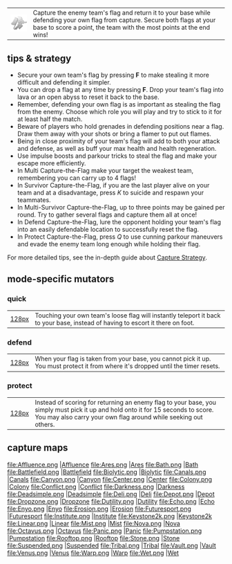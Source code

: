 |                                                                             |                                                                                                                                                                                                      |
|-----------------------------------------------------------------------------|------------------------------------------------------------------------------------------------------------------------------------------------------------------------------------------------------|
| <img src="capture.png" title="capture.png" alt="capture.png" width="128" /> | Capture the enemy team's flag and return it to your base while defending your own flag from capture. Secure both flags at your base to score a point, the team with the most points at the end wins! |

## tips & strategy

-   Secure your own team's flag by pressing **F** to make stealing it more difficult and defending it simpler.
-   You can drop a flag at any time by pressing **F**. Drop your team's flag into lava or an open abyss to reset it back to the base.
-   Remember, defending your own flag is as important as stealing the flag from the enemy. Choose which role you will play and try to stick to it for at least half the match.
-   Beware of players who hold grenades in defending positions near a flag. Draw them away with your shots or bring a flamer to put out flames.
-   Being in close proximity of your team's flag will add to both your attack and defense, as well as buff your max health and health regeneration.
-   Use impulse boosts and parkour tricks to steal the flag and make your escape more efficiently.
-   In Multi Capture-the-Flag make your target the weakest team, remembering you can carry up to 4 flags!
-   In Survivor Capture-the-Flag, if you are the last player alive on your team and at a disadvantage, press *K* to suicide and respawn your teammates.
-   In Multi-Survivor Capture-the-Flag, up to three points may be gained per round. Try to gather several flags and capture them all at once!
-   In Defend Capture-the-Flag, lure the opponent holding your team's flag into an easily defendable location to successfully reset the flag.
-   In Protect Capture-the-Flag, press *Q* to use cunning parkour maneuvers and evade the enemy team long enough while holding their flag.

For more detailed tips, see the in-depth guide about [Capture Strategy](Capture_Strategy "wikilink").

## mode-specific mutators

### quick

|                                           |                                                                                                                                 |
|-------------------------------------------|---------------------------------------------------------------------------------------------------------------------------------|
| [128px](file:capturequick.png "wikilink") | Touching your own team's loose flag will instantly teleport it back to your base, instead of having to escort it there on foot. |

### defend

|                                            |                                                                                                                                    |
|--------------------------------------------|------------------------------------------------------------------------------------------------------------------------------------|
| [128px](file:capturedefend.png "wikilink") | When your flag is taken from your base, you cannot pick it up. You must protect it from where it's dropped until the timer resets. |

### protect

|                                             |                                                                                                                                                                                                     |
|---------------------------------------------|-----------------------------------------------------------------------------------------------------------------------------------------------------------------------------------------------------|
| [128px](file:captureprotect.png "wikilink") | Instead of scoring for returning an enemy flag to your base, you simply must pick it up and hold onto it for 15 seconds to score. You may also carry your own flag around while seeking out others. |

## capture maps

<file:Affluence.png> |[Affluence](Map_Affluence "wikilink") <file:Ares.png> |[Ares](Map_Ares "wikilink") <file:Bath.png> |[Bath](Map_Bath "wikilink") <file:Battlefield.png> |[Battlefield](Map_Battlefield "wikilink") <file:Biolytic.png> |[Biolytic](Map_Biolytic "wikilink") <file:Canals.png> |[Canals](Map_Canals "wikilink") <file:Canyon.png> |[Canyon](Map_Canyon "wikilink") <file:Center.png> |[Center](Map_Center "wikilink") <file:Colony.png> |[Colony](Map_Colony "wikilink") <file:Conflict.png> |[Conflict](Map_Conflict "wikilink") <file:Darkness.png> |[Darkness](Map_Darkness "wikilink") <file:Deadsimple.png> |[Deadsimple](Map_Deadsimple "wikilink") <file:Deli.png> |[Deli](Map_Deli "wikilink") <file:Depot.png> |[Depot](Map_Depot "wikilink") <file:Dropzone.png> |[Dropzone](Map_Dropzone "wikilink") <file:Dutility.png> |[Dutility](Map_Dutility "wikilink") <file:Echo.png> |[Echo](Map_Echo "wikilink") <file:Enyo.png> |[Enyo](Map_Enyo "wikilink") <file:Erosion.png> |[Erosion](Map_Erosion "wikilink") <file:Futuresport.png> |[Futuresport](Map_Futuresport "wikilink") <file:Institute.png> |[Institute](Map_Institute "wikilink") <file:Keystone2k.png> |[Keystone2k](Map_Keystone2k "wikilink") <file:Linear.png> |[Linear](Map_Linear "wikilink") <file:Mist.png> |[Mist](Map_Mist "wikilink") <file:Nova.png> |[Nova](Map_Nova "wikilink") <file:Octavus.png> |[Octavus](Map_Octavus "wikilink") <file:Panic.png> |[Panic](Map_Panic "wikilink") <file:Pumpstation.png> |[Pumpstation](Map_Pumpstation "wikilink") <file:Rooftop.png> |[Rooftop](Map_Rooftop "wikilink") <file:Stone.png> |[Stone](Map_Stone "wikilink") <file:Suspended.png> |[Suspended](Map_Suspended "wikilink") <file:Tribal.png> |[Tribal](Map_Tribal "wikilink") <file:Vault.png> |[Vault](Map_Vault "wikilink") <file:Venus.png> |[Venus](Map_Venus "wikilink") <file:Warp.png> |[Warp](Map_Warp "wikilink") <file:Wet.png> |[Wet](Map_Wet "wikilink")
